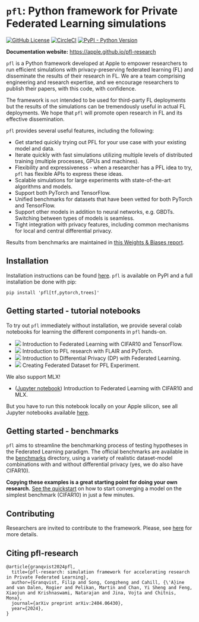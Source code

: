# `pfl`: Python framework for Private Federated Learning simulations

[![GitHub License](https://img.shields.io/github/license/apple/pfl-research)](https://github.com/apple/pfl-research/blob/main/LICENSE)
[![CircleCI](https://dl.circleci.com/status-badge/img/gh/apple/pfl-research/tree/main.svg?style=shield)](https://dl.circleci.com/status-badge/redirect/gh/apple/pfl-research/tree/main)
[![PyPI - Python Version](https://img.shields.io/pypi/pyversions/pfl)](https://github.com/apple/pfl-research/blob/main/pyproject.toml#L18)

**Documentation website:** https://apple.github.io/pfl-research

`pfl` is a Python framework developed at Apple to empower researchers to run efficient simulations with privacy-preserving federated learning (FL) and disseminate the results of their research in FL. We are a team comprising engineering and research expertise, and we encourage researchers to publish their papers, with this code, with confidence.

The framework is `not` intended to be used for third-party FL deployments but the results of the simulations can be tremendously useful in actual FL deployments.
We hope that `pfl` will promote open research in FL and its effective dissemination.

``pfl`` provides several useful features, including the following:

* Get started quickly trying out PFL for your use case with your existing model and data.
* Iterate quickly with fast simulations utilizing multiple levels of distributed training (multiple processes, GPUs and machines).
* Flexibility and expressiveness - when a researcher has a PFL idea to try, ``pfl`` has flexible APIs to express these ideas.
* Scalable simulations for large experiments with state-of-the-art algorithms and models.
* Support both PyTorch and TensorFlow.
* Unified benchmarks for datasets that have been vetted for both PyTorch and TensorFlow.
* Support other models in addition to neural networks, e.g. GBDTs. Switching between types of models is seamless.
* Tight integration with privacy features, including common mechanisms for local and central differential privacy.

Results from benchmarks are maintained in [this Weights & Biases report](https://api.wandb.ai/links/pfl/5scd5f66).

## Installation

Installation instructions can be found [here](http://apple.github.io/pfl-research/installation.html).
`pfl` is available on PyPI and a full installation be done with pip:

```
pip install 'pfl[tf,pytorch,trees]'
```

## Getting started - tutorial notebooks

To try out `pfl` immediately without installation, we provide several colab notebooks for learning the different components in `pfl` hands-on.

* [![](https://colab.research.google.com/assets/colab-badge.svg)](https://colab.research.google.com/github/apple/pfl-research/blob/develop/tutorials/Introduction%20to%20Federated%20Learning%20with%20CIFAR10%20and%20TensorFlow.ipynb) Introduction to Federated Learning with CIFAR10 and TensorFlow.
* [![](https://colab.research.google.com/assets/colab-badge.svg)](https://colab.research.google.com/github/apple/pfl-research/blob/develop/tutorials/Introduction%20to%20PFL%20research%20with%20FLAIR.ipynb) Introduction to PFL research with FLAIR and PyTorch.
* [![](https://colab.research.google.com/assets/colab-badge.svg)](https://colab.research.google.com/github/apple/pfl-research/blob/develop/tutorials/Introduction%20to%20Differential%20Privacy%20with%20Federated%20Learning.ipynb) Introduction to Differential Privacy (DP) with Federated Learning.
* [![](https://colab.research.google.com/assets/colab-badge.svg)](https://colab.research.google.com/github/apple/pfl-research/blob/develop/tutorials/Creating%20Federated%20Dataset%20for%20PFL%20Experiment.ipynb) Creating Federated Dataset for PFL Experiment.

We also support MLX!
* ([Jupyter notebook](https://github.com/apple/pfl-research/blob/develop/tutorials/Introduction%20to%20Federated%20Learning%20with%20CIFAR10%20and%20MLX.ipynb)) Introduction to Federated Learning with CIFAR10 and MLX.

But you have to run this notebook locally on your Apple silicon, see all Jupyter notebooks available [here](https://github.com/apple/pfl-research/tree/develop/tutorials).

## Getting started - benchmarks

`pfl` aims to streamline the benchmarking process of testing hypotheses in the Federated Learning paradigm. The official benchmarks are available in the [benchmarks](./benchmarks) directory, using a variety of realistic dataset-model combinations with and without differential privacy (yes, we do also have CIFAR10).

**Copying these examples is a great starting point for doing your own research.**
[See the quickstart](./benchmarks#quickstart) on how to start converging a model on the simplest benchmark (CIFAR10) in just a few minutes.

## Contributing

Researchers are invited to contribute to the framework. Please, see [here](http://apple.github.io/pfl-research/support/contributing.html) for more details.

## Citing pfl-research

```
@article{granqvist2024pfl,
  title={pfl-research: simulation framework for accelerating research in Private Federated Learning},
  author={Granqvist, Filip and Song, Congzheng and Cahill, {\'A}ine and van Dalen, Rogier and Pelikan, Martin and Chan, Yi Sheng and Feng, Xiaojun and Krishnaswami, Natarajan and Jina, Vojta and Chitnis, Mona},
  journal={arXiv preprint arXiv:2404.06430},
  year={2024},
}
```
